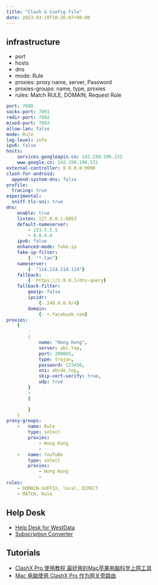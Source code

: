 ```yaml
---
title: "Clash & Config File"
date: 2023-03-20T10:26:07+08:00
---
```


## infrastructure

* port
* hosts
* dns
* mode: Rule
* proxies: proxy name, server, Password
* proxies-groups: name, type, proxies
* rules: Match RULE, DOMAIN, Request Rule

```yaml
port: 7890
socks-port: 7891
redir-port: 7892
mixed-port: 7893
allow-lan: false
mode: Rule
log-level: info
ipv6: false
hosts: 
    services.googleapis.cn: 142.250.196.131
    www.google.cn: 142.250.196.131
external-controller: 0.0.0.0:9090
clash-for-android:
  append-system-dns: false
profile:
  tracing: true
experimental:
  sniff-tls-sni: true
dns:
    enable: true
    listen: 127.0.0.1:8853
    default-nameserver:
        - 223.5.5.5
        - 8.8.4.4
    ipv6: false
    enhanced-mode: fake-ip
    fake-ip-filter:
        {- "*.lan"}
    nameserver:
        {- "114.114.114.114"}
    fallback:
        {- https://1.0.0.1/dns-query}
    fallback-filter:
        geoip: false
        ipcidr:
            {- 240.0.0.0/4}
        domain:
            {- +.facebook.com}
proxies:
    {
        - 
        {
            name: "Hong Kong",
            server: abc.top,
            port: 200001,
            type: trojan,
            password: 123456,
            sni: abcde.top,
            skip-cert-verify: true,
            udp: true
        }
        -
        {

        }
    }
proxy-groups:
    -   name: Rule
        type: select
        proxies:
            - Hong Kong
            -
    -   name: YouTuBe
        type: select
        proxies:
            - Hong Kong
            -
rules:
    - DOMAIN-SUFFIX, local, DIRECT
    - MATCH, Rule
```

## Help Desk

* [Help Desk for WestData](https://gleaming-fedora-39d.notion.site/WestData-280992c869574200b910ced779f93e9b)
* [Subscription Converter](https://api.nameless13.com/)

## Tutorials

* [ClashX Pro 使用教程 最好用的Mac苹果电脑科学上网工具](https://heaid.top/index.php/archives/34/)
* [Mac 电脑使用 ClashX Pro 作为网关旁路由](https://qust.me/post/clashxProMac/)
